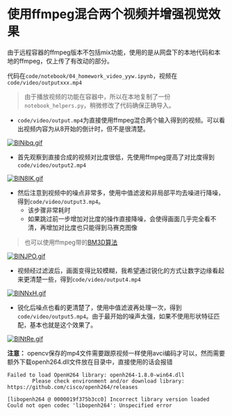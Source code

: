 # 使用ffmpeg混合两个视频并增强视觉效果

由于远程容器的ffmpeg版本不包括mix功能，使用的是从网盘下的本地代码和本地的ffmpeg，仅上传了有改动的部分。

代码在`code/notebook/04_homework_video_yyw.ipynb`，视频在`code/video/outputxxx.mp4`

> 由于播放视频的功能在容器中，所以在本地复制了一份`notebook_helpers.py`，稍微修改了代码确保正确导入。

- `code/video/output.mp4`为直接使用ffmpeg混合两个输入得到的视频。可以看出视频内容为从8开始的倒计时，但不是很清楚。

[![BINibq.gif](https://s1.ax1x.com/2020/11/07/BINibq.gif)](https://imgchr.com/i/BINibq)

- 首先观察到直接合成的视频对比度很低，先使用ffmpeg提高了对比度得到`code/video/output2.mp4`

[![BIN8IK.gif](https://s1.ax1x.com/2020/11/07/BIN8IK.gif)](https://imgchr.com/i/BIN8IK)

- 然后注意到视频中的噪点非常多，使用中值滤波和非局部平均去噪进行降噪，得到`code/video/output3.mp4`。
	- 该步骤非常耗时
	- 如果跳过前一步增加对比度的操作直接降噪，会使得画面几乎完全看不清，再增加对比度也只能得到马赛克图像

> 也可以使用ffmpeg带的[BM3D算法](https://zhuanlan.zhihu.com/p/92973703)

[![BINJPO.gif](https://s1.ax1x.com/2020/11/07/BINJPO.gif)](https://imgchr.com/i/BINJPO)

- 视频经过滤波后，画面变得比较模糊，我希望通过锐化的方式让数字边缘看起来更清楚一些，得到`code/video/output4.mp4`

[![BINNxH.gif](https://s1.ax1x.com/2020/11/07/BINNxH.gif)](https://imgchr.com/i/BINNxH)

- 锐化后噪点也看的更清楚了，使用中值滤波再处理一次，得到`code/video/output5.mp4`。由于最开始的噪声太强，如果不使用形状特征匹配，基本也就是这个效果了。

[![BINtRe.gif](https://s1.ax1x.com/2020/11/07/BINtRe.gif)](https://imgchr.com/i/BINtRe)

**注意：** opencv保存的mp4文件需要跟原视频一样使用avci编码才可以，然而需要额外下载openh264.dll文件放在目录中，直接使用的话会报错

	Failed to load OpenH264 library: openh264-1.8.0-win64.dll
			Please check environment and/or download library: https://github.com/cisco/openh264/releases

	[libopenh264 @ 0000019f375b3cc0] Incorrect library version loaded
	Could not open codec 'libopenh264': Unspecified error